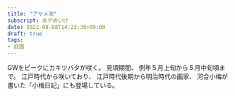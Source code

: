```yaml
---
title: "アヤメ池"
subscript: あやめいけ
date: 2022-08-08T14:23:30+09:00
draft: true
tags:
- 庭園
---
```


GWをピークにカキツバタが咲く。
見頃期間、
例年５月上旬から５月中旬頃まで。
江戸時代から咲いており、
江戸時代後期から明治時代の画家、
河合小梅が書いた「小梅日記」にも登場している。
